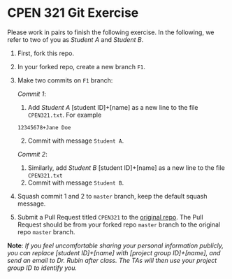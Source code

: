 # CPEN 321 Git Exercise 

Please work in pairs to finish the following exercise. In the following, we refer to two of you as _Student A_ and _Student B_.

1. First, fork this repo.
2. In your forked repo, create a new branch `F1`.
3. Make two commits on `F1` branch: 
    
    _Commit 1_: 
      1. Add _Student A_ [student ID]+[name] as a new line to the file `CPEN321.txt`. For example 
     ```
     12345678+Jane Doe
     ```
      2. Commit with message `Student A`.
    
    _Commit 2_: 
      1. Similarly, add _Student B_ [student ID]+[name] as a new line to the file `CPEN321.txt`
      2. Commit with message `Student B`.
     
4. Squash commit 1 and 2 to `master` branch, keep the default squash message.
5. Submit a Pull Request titled `CPEN321` to the [original repo](https://github.com/dorawyy/CPEN321Git). The Pull Request should be from your forked repo `master` branch to the original repo `master` branch. 

__Note__: _If you feel uncomfortable sharing your personal information publicly, you can replace [student ID]+[name] with [project group ID]+[name], and send an email to Dr. Rubin after class. The TAs will then use your project group ID to identify you._


